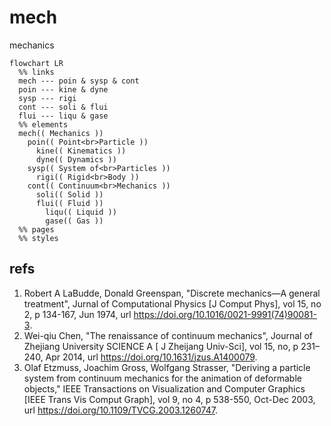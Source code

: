 # mech
mechanics

```mermaid
flowchart LR
  %% links
  mech --- poin & sysp & cont
  poin --- kine & dyne
  sysp --- rigi
  cont --- soli & flui
  flui --- liqu & gase
  %% elements
  mech(( Mechanics ))
    poin(( Point<br>Particle ))
      kine(( Kinematics ))
      dyne(( Dynamics ))
    sysp(( System of<br>Particles ))
      rigi(( Rigid<br>Body ))
    cont(( Continuum<br>Mechanics ))
      soli(( Solid ))
      flui(( Fluid ))
        liqu(( Liquid ))
        gase(( Gas ))
  %% pages
  %% styles
```

## refs
1. Robert A LaBudde, Donald Greenspan, "Discrete mechanics—A general treatment", Jurnal of Computational Physics [J Comput Phys], vol 15, no 2, p 134-167, Jun 1974, url <https://doi.org/10.1016/0021-9991(74)90081-3>.
2. Wei-qiu Chen, "The renaissance of continuum mechanics", Journal of Zhejiang University SCIENCE A [ J Zheijang Univ-Sci],  vol 15, no, p 231–240,  Apr 2014, url <https://doi.org/10.1631/jzus.A1400079>.
3. Olaf Etzmuss, Joachim Gross, Wolfgang Strasser, "Deriving a particle system from continuum mechanics for the animation of deformable objects," IEEE Transactions on Visualization and Computer Graphics [IEEE Trans Vis Comput Graph], vol 9, no 4, p 538-550, Oct-Dec 2003, url <https://doi.org/10.1109/TVCG.2003.1260747>.